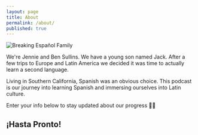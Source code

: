 ```yaml
---
layout: page
title: About
permalink: /about/
published: true
---
```

![Breaking Español Family]({{site.baseurl}}/images/breaking-espanol-logo.jpg)

We're Jennie and Ben Sullins. We have a young son named Jack. After a few trips to Europe and Latin America we decided it was time to actually learn a second language.

Living in Southern California, Spanish was an obvious choice. This podcast is our journey into learning Spanish and immersing ourselves into Latin culture.

Enter your info below to stay updated about our progress 👏🌴

## ¡Hasta Pronto!
